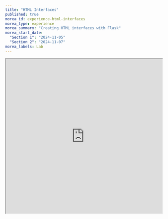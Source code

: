 ```yaml
---
title: "HTML Interfaces"
published: true
morea_id: experience-html-interfaces
morea_type: experience
morea_summary: "Creating HTML interfaces with Flask"
morea_start_date: 
  "Section 1": "2024-11-05"
  "Section 2": "2024-11-07"
morea_labels: Lab
---
```


<iframe style="width: 100%; height: 500px;" src="https://docs.google.com/document/d/1gc242KEbPrnoloVkLcIg2i4xbHb8sL6GalDrCzw6PdY/edit?usp=sharing&ouid=111266444389082827702&rtpof=true&sd=true">

## Submission Instructions
By the due date specified, create a Lab.Flask folder in your ITM352 GitHub repository and submit a link and lab answers to this in the Laulima assignment. Make sure the TA and instructor are collaborators on your private repo so they can access it.
